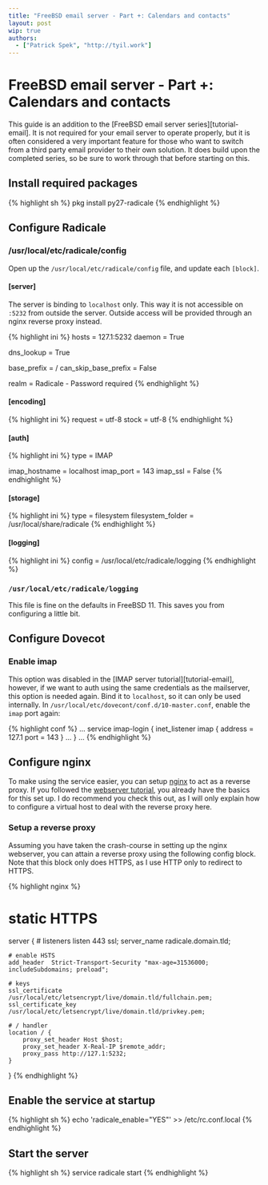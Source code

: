 ```yaml
---
title: "FreeBSD email server - Part +: Calendars and contacts"
layout: post
wip: true
authors:
  - ["Patrick Spek", "http://tyil.work"]
---
```


# FreeBSD email server - Part +: Calendars and contacts
This guide is an addition to the [FreeBSD email server series][tutorial-email].
It is not required for your email server to operate properly, but it is often
considered a very important feature for those who want to switch from a third
party email provider to their own solution. It does build upon the completed
series, so be sure to work through that before starting on this.

## Install required packages
{% highlight sh %}
pkg install py27-radicale
{% endhighlight %}

## Configure Radicale
### /usr/local/etc/radicale/config
Open up the `/usr/local/etc/radicale/config` file, and update each `[block]`.

#### [server]
The server is binding to `localhost` only. This way it is not accessible on
`:5232` from outside the server. Outside access will be provided through an
nginx reverse proxy instead.

{% highlight ini %}
hosts = 127.1:5232
daemon = True

dns_lookup = True

base_prefix = /
can_skip_base_prefix = False

realm = Radicale - Password required
{% endhighlight %}

#### [encoding]
{% highlight ini %}
request = utf-8
stock = utf-8
{% endhighlight %}

#### [auth]
{% highlight ini %}
type = IMAP

imap_hostname = localhost
imap_port = 143
imap_ssl = False
{% endhighlight %}

#### [storage]
{% highlight ini %}
type = filesystem
filesystem_folder = /usr/local/share/radicale
{% endhighlight %}

#### [logging]
{% highlight ini %}
config = /usr/local/etc/radicale/logging
{% endhighlight %}

### `/usr/local/etc/radicale/logging`
This file is fine on the defaults in FreeBSD 11. This saves you from
configuring a little bit.

## Configure Dovecot
### Enable imap
This option was disabled in the [IMAP server tutorial][tutorial-email],
however, if we want to auth using the same credentials as the mailserver, this
option is needed again. Bind it to `localhost`, so it can only be used
internally. In `/usr/local/etc/dovecont/conf.d/10-master.conf`, enable the
`imap` port again:

{% highlight conf %}
...
service imap-login {
    inet_listener imap {
        address = 127.1
        port = 143
    }
    ...
}
...
{% endhighlight %}

## Configure nginx
To make using the service easier, you can setup [nginx][nginx] to act as a
reverse proxy. If you followed the [webserver tutorial][tutorial-webserver],
you already have the basics for this set up. I do recommend you check this out,
as I will only explain how to configure a virtual host to deal with the reverse
proxy here.

### Setup a reverse proxy
Assuming you have taken the crash-course in setting up the nginx webserver, you
can attain a reverse proxy using the following config block. Note that this block
only does HTTPS, as I use HTTP only to redirect to HTTPS.

{% highlight nginx %}
# static HTTPS
server {
    # listeners
    listen       443 ssl;
    server_name  radicale.domain.tld;

    # enable HSTS
    add_header  Strict-Transport-Security "max-age=31536000; includeSubdomains; preload";

    # keys
    ssl_certificate      /usr/local/etc/letsencrypt/live/domain.tld/fullchain.pem;
    ssl_certificate_key  /usr/local/etc/letsencrypt/live/domain.tld/privkey.pem;

    # / handler
    location / {
        proxy_set_header Host $host;
        proxy_set_header X-Real-IP $remote_addr;
        proxy_pass http://127.1:5232;
    }
}
{% endhighlight %}

## Enable the service at startup
{% highlight sh %}
echo 'radicale_enable="YES"' >> /etc/rc.conf.local
{% endhighlight %}

## Start the server
{% highlight sh %}
service radicale start
{% endhighlight %}

[nginx]: #
[tutorial-imap]: #
[tutorial-webserver]: #

